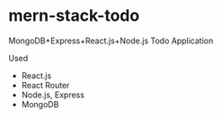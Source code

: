 # mern-stack-todo
MongoDB+Express+React.js+Node.js Todo Application

Used
- React.js
- React Router
- Node.js, Express
- MongoDB
